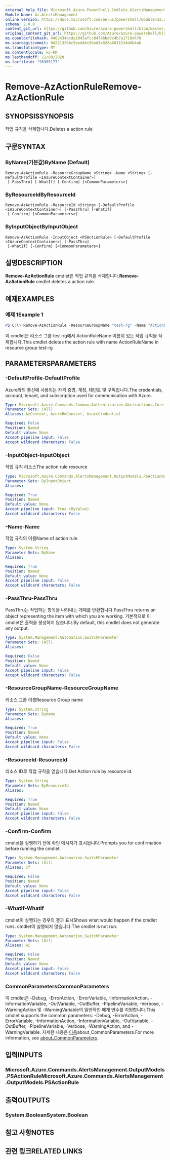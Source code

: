 ```yaml
---
external help file: Microsoft.Azure.PowerShell.Cmdlets.AlertsManagement.dll-Help.xml
Module Name: Az.AlertsManagement
online version: https://docs.microsoft.com/en-us/powershell/module/az.alertsmanagement/remove-azactionrule
schema: 2.0.0
content_git_url: https://github.com/Azure/azure-powershell/blob/master/src/AlertsManagement/AlertsManagement/help/Remove-AzActionRule.md
original_content_git_url: https://github.com/Azure/azure-powershell/blob/master/src/AlertsManagement/AlertsManagement/help/Remove-AzActionRule.md
ms.openlocfilehash: 4462434bcda1045afcc8478bbd9c4b7a1718d478
ms.sourcegitcommit: 04221336bc9eed46c05ed1e828a6811534d4b4ab
ms.translationtype: MT
ms.contentlocale: ko-KR
ms.lasthandoff: 12/08/2020
ms.locfileid: "98365177"
---
```

# <span data-ttu-id="54d91-101">Remove-AzActionRule</span><span class="sxs-lookup"><span data-stu-id="54d91-101">Remove-AzActionRule</span></span>

## <span data-ttu-id="54d91-102">SYNOPSIS</span><span class="sxs-lookup"><span data-stu-id="54d91-102">SYNOPSIS</span></span>
<span data-ttu-id="54d91-103">작업 규칙을 삭제합니다.</span><span class="sxs-lookup"><span data-stu-id="54d91-103">Deletes a action rule</span></span>

## <span data-ttu-id="54d91-104">구문</span><span class="sxs-lookup"><span data-stu-id="54d91-104">SYNTAX</span></span>

### <span data-ttu-id="54d91-105">ByName(기본값)</span><span class="sxs-lookup"><span data-stu-id="54d91-105">ByName (Default)</span></span>
```
Remove-AzActionRule -ResourceGroupName <String> -Name <String> [-DefaultProfile <IAzureContextContainer>]
 [-PassThru] [-WhatIf] [-Confirm] [<CommonParameters>]
```

### <span data-ttu-id="54d91-106">ByResourceId</span><span class="sxs-lookup"><span data-stu-id="54d91-106">ByResourceId</span></span>
```
Remove-AzActionRule -ResourceId <String> [-DefaultProfile <IAzureContextContainer>] [-PassThru] [-WhatIf]
 [-Confirm] [<CommonParameters>]
```

### <span data-ttu-id="54d91-107">ByInputObject</span><span class="sxs-lookup"><span data-stu-id="54d91-107">ByInputObject</span></span>
```
Remove-AzActionRule -InputObject <PSActionRule> [-DefaultProfile <IAzureContextContainer>] [-PassThru]
 [-WhatIf] [-Confirm] [<CommonParameters>]
```

## <span data-ttu-id="54d91-108">설명</span><span class="sxs-lookup"><span data-stu-id="54d91-108">DESCRIPTION</span></span>
<span data-ttu-id="54d91-109">**Remove-AzActionRule** cmdlet은 작업 규칙을 삭제합니다.</span><span class="sxs-lookup"><span data-stu-id="54d91-109">**Remove-AzActionRule** cmdlet deletes a action rule.</span></span>

## <span data-ttu-id="54d91-110">예제</span><span class="sxs-lookup"><span data-stu-id="54d91-110">EXAMPLES</span></span>

### <span data-ttu-id="54d91-111">예제 1</span><span class="sxs-lookup"><span data-stu-id="54d91-111">Example 1</span></span>
```powershell
PS C:\> Remove-AzActionRule -ResourceGroupName "test-rg" -Name "ActionRuleName"
```

<span data-ttu-id="54d91-112">이 cmdlet은 리소스 그룹 test-rg에서 ActionRuleName 이름이 있는 작업 규칙을 삭제합니다.</span><span class="sxs-lookup"><span data-stu-id="54d91-112">This cmdlet deletes the action rule with name ActionRuleName in resource group test-rg</span></span>

## <span data-ttu-id="54d91-113">PARAMETERS</span><span class="sxs-lookup"><span data-stu-id="54d91-113">PARAMETERS</span></span>

### <span data-ttu-id="54d91-114">-DefaultProfile</span><span class="sxs-lookup"><span data-stu-id="54d91-114">-DefaultProfile</span></span>
<span data-ttu-id="54d91-115">Azure와의 통신에 사용되는 자격 증명, 계정, 테넌트 및 구독입니다.</span><span class="sxs-lookup"><span data-stu-id="54d91-115">The credentials, account, tenant, and subscription used for communication with Azure.</span></span>

```yaml
Type: Microsoft.Azure.Commands.Common.Authentication.Abstractions.Core.IAzureContextContainer
Parameter Sets: (All)
Aliases: AzContext, AzureRmContext, AzureCredential

Required: False
Position: Named
Default value: None
Accept pipeline input: False
Accept wildcard characters: False
```

### <span data-ttu-id="54d91-116">-InputObject</span><span class="sxs-lookup"><span data-stu-id="54d91-116">-InputObject</span></span>
<span data-ttu-id="54d91-117">작업 규칙 리소스</span><span class="sxs-lookup"><span data-stu-id="54d91-117">The action rule resource</span></span>

```yaml
Type: Microsoft.Azure.Commands.AlertsManagement.OutputModels.PSActionRule
Parameter Sets: ByInputObject
Aliases:

Required: True
Position: Named
Default value: None
Accept pipeline input: True (ByValue)
Accept wildcard characters: False
```

### <span data-ttu-id="54d91-118">-Name</span><span class="sxs-lookup"><span data-stu-id="54d91-118">-Name</span></span>
<span data-ttu-id="54d91-119">작업 규칙의 이름</span><span class="sxs-lookup"><span data-stu-id="54d91-119">Name of action rule</span></span>

```yaml
Type: System.String
Parameter Sets: ByName
Aliases:

Required: True
Position: Named
Default value: None
Accept pipeline input: False
Accept wildcard characters: False
```

### <span data-ttu-id="54d91-120">-PassThru</span><span class="sxs-lookup"><span data-stu-id="54d91-120">-PassThru</span></span>
<span data-ttu-id="54d91-121">PassThru는 작업하는 항목을 나타내는 개체를 반환합니다.</span><span class="sxs-lookup"><span data-stu-id="54d91-121">PassThru returns an object representing the item with which you are working.</span></span> <span data-ttu-id="54d91-122">기본적으로 이 cmdlet은 출력을 생성하지 않습니다.</span><span class="sxs-lookup"><span data-stu-id="54d91-122">By default, this cmdlet does not generate any output.</span></span>

```yaml
Type: System.Management.Automation.SwitchParameter
Parameter Sets: (All)
Aliases:

Required: False
Position: Named
Default value: None
Accept pipeline input: False
Accept wildcard characters: False
```

### <span data-ttu-id="54d91-123">-ResourceGroupName</span><span class="sxs-lookup"><span data-stu-id="54d91-123">-ResourceGroupName</span></span>
<span data-ttu-id="54d91-124">리소스 그룹 이름</span><span class="sxs-lookup"><span data-stu-id="54d91-124">Resource Group name</span></span>

```yaml
Type: System.String
Parameter Sets: ByName
Aliases:

Required: True
Position: Named
Default value: None
Accept pipeline input: False
Accept wildcard characters: False
```

### <span data-ttu-id="54d91-125">-ResourceId</span><span class="sxs-lookup"><span data-stu-id="54d91-125">-ResourceId</span></span>
<span data-ttu-id="54d91-126">리소스 ID로 작업 규칙을 얻습니다.</span><span class="sxs-lookup"><span data-stu-id="54d91-126">Get Action rule by resource id.</span></span>

```yaml
Type: System.String
Parameter Sets: ByResourceId
Aliases:

Required: True
Position: Named
Default value: None
Accept pipeline input: False
Accept wildcard characters: False
```

### <span data-ttu-id="54d91-127">-Confirm</span><span class="sxs-lookup"><span data-stu-id="54d91-127">-Confirm</span></span>
<span data-ttu-id="54d91-128">cmdlet을 실행하기 전에 확인 메시지가 표시됩니다.</span><span class="sxs-lookup"><span data-stu-id="54d91-128">Prompts you for confirmation before running the cmdlet.</span></span>

```yaml
Type: System.Management.Automation.SwitchParameter
Parameter Sets: (All)
Aliases: cf

Required: False
Position: Named
Default value: None
Accept pipeline input: False
Accept wildcard characters: False
```

### <span data-ttu-id="54d91-129">-WhatIf</span><span class="sxs-lookup"><span data-stu-id="54d91-129">-WhatIf</span></span>
<span data-ttu-id="54d91-130">cmdlet이 실행되는 경우의 결과 표시</span><span class="sxs-lookup"><span data-stu-id="54d91-130">Shows what would happen if the cmdlet runs.</span></span>
<span data-ttu-id="54d91-131">cmdlet이 실행되지 않습니다.</span><span class="sxs-lookup"><span data-stu-id="54d91-131">The cmdlet is not run.</span></span>

```yaml
Type: System.Management.Automation.SwitchParameter
Parameter Sets: (All)
Aliases: wi

Required: False
Position: Named
Default value: None
Accept pipeline input: False
Accept wildcard characters: False
```

### <span data-ttu-id="54d91-132">CommonParameters</span><span class="sxs-lookup"><span data-stu-id="54d91-132">CommonParameters</span></span>
<span data-ttu-id="54d91-133">이 cmdlet은 -Debug, -ErrorAction, -ErrorVariable, -InformationAction, -InformationVariable, -OutVariable, -OutBuffer, -PipelineVariable, -Verbose, -WarningAction 및 -WarningVariable의 일반적인 매개 변수를 지원합니다.</span><span class="sxs-lookup"><span data-stu-id="54d91-133">This cmdlet supports the common parameters: -Debug, -ErrorAction, -ErrorVariable, -InformationAction, -InformationVariable, -OutVariable, -OutBuffer, -PipelineVariable, -Verbose, -WarningAction, and -WarningVariable.</span></span> <span data-ttu-id="54d91-134">자세한 내용은 [다음](http://go.microsoft.com/fwlink/?LinkID=113216)about_CommonParameters.</span><span class="sxs-lookup"><span data-stu-id="54d91-134">For more information, see [about_CommonParameters](http://go.microsoft.com/fwlink/?LinkID=113216).</span></span>

## <span data-ttu-id="54d91-135">입력</span><span class="sxs-lookup"><span data-stu-id="54d91-135">INPUTS</span></span>

### <span data-ttu-id="54d91-136">Microsoft.Azure.Commands.AlertsManagement.OutputModels.PSActionRule</span><span class="sxs-lookup"><span data-stu-id="54d91-136">Microsoft.Azure.Commands.AlertsManagement.OutputModels.PSActionRule</span></span>

## <span data-ttu-id="54d91-137">출력</span><span class="sxs-lookup"><span data-stu-id="54d91-137">OUTPUTS</span></span>

### <span data-ttu-id="54d91-138">System.Boolean</span><span class="sxs-lookup"><span data-stu-id="54d91-138">System.Boolean</span></span>

## <span data-ttu-id="54d91-139">참고 사항</span><span class="sxs-lookup"><span data-stu-id="54d91-139">NOTES</span></span>

## <span data-ttu-id="54d91-140">관련 링크</span><span class="sxs-lookup"><span data-stu-id="54d91-140">RELATED LINKS</span></span>
